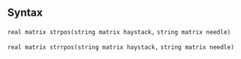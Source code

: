 ## Syntax

`real matrix strpos(string matrix haystack,`
`string matrix needle)`

`real matrix strrpos(string matrix haystack,`
`string matrix needle)`
